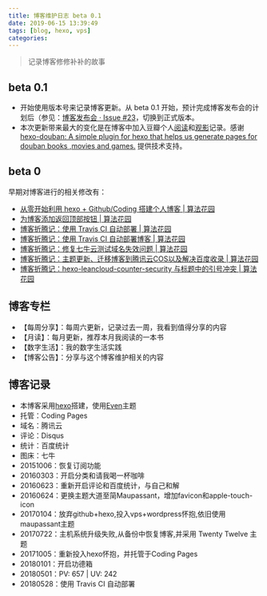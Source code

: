 ```yaml
---
title: 博客维护日志 beta 0.1 
date: 2019-06-15 13:39:49
tags: [blog, hexo, vps]
categories: 
---
```


> 记录博客修修补补的故事

## beta 0.1

- 开始使用版本号来记录博客更新。从 beta 0.1 开始，预计完成博客发布会的计划后（参见：[博客发布会 · Issue #23](https://github.com/xiang578/xiang578.github.io/issues/23)，切换到正式版本。
- 本次更新带来最大的变化是在博客中加入豆瓣个人[阅读](https://xiang578.com/books)和[观影](https://xiang578.com/movies)记录。感谢 [hexo-douban: A simple plugin for hexo that helps us generate pages for douban books ,movies and games.](https://github.com/mythsman/hexo-douban) 提供技术支持。

## beta 0

早期对博客进行的相关修改有：

- [从零开始利用 hexo + Github/Coding 搭建个人博客 | 算法花园](https://xiang578.com/post/how-to-build-a-hexo-blog.html)
- [为博客添加返回顶部按钮 | 算法花园](https://xiang578.com/post/add-return-button-to-blog.html)
- [博客折腾记：使用 Travis CI 自动部署 | 算法花园](https://xiang578.com/post/use-travis-ci-to-auto-update.html)
- [博客折腾记：使用 Travis CI 自动部署博客 | 算法花园](https://xiang578.com/post/use-travis-ci-to-auto-build-blog.html)
- [博客折腾记：修复七牛云测试域名失效问题 | 算法花园](https://xiang578.com/post/fix-qiniu-test-url-error.html)
- [博客折腾记：主题更新、迁移博客到腾讯云COS以及解决百度收录 | 算法花园](https://xiang578.com/post/use-cos-to-store-blog.html)
- [博客折腾记：hexo-leancloud-counter-security 与标题中的引号冲突 | 算法花园](https://xiang578.com/post/meet-leancloud-counter-security-problem.html) 

## 博客专栏
* 【每周分享】：每周六更新，记录过去一周，我看到值得分享的内容
* 【月读】：每月更新，推荐本月我阅读的一本书
* 【数字生活】：我的数字生活实践
* 【博客公告】：分享与这个博客维护相关的内容

## 博客记录

- 本博客采用[hexo](https://hexo.io/)搭建，使用[Even](https://github.com/ahonn/hexo-theme-even)主题
- 托管：Coding Pages
- 域名：腾讯云
- 评论：Disqus
- 统计：百度统计
- 图床：七牛 
- 20151006：恢复订阅功能
- 20160303：开启分类和请我喝一杯咖啡
- 20160623：重新开启评论和百度统计，与自己和解
- 20160624：更换主题大道至简Maupassant，增加favicon和apple-touch-icon
- 20170104：放弃github+hexo,投入vps+wordpress怀抱,依旧使用maupassant主题
- 20170722：主机系统升级失败,从备份中恢复博客,并采用 Twenty Twelve 主题
- 20171005：重新投入hexo怀抱，并托管于Coding Pages
- 20180101：开启功德箱
- 20180501：PV: 657 | UV: 242
- 20180528：使用 Travis CI 自动部署


